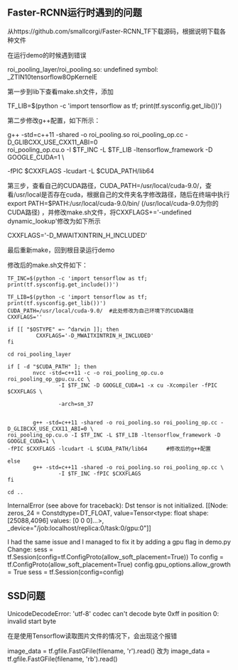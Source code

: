 ## Faster-RCNN运行时遇到的问题

从https://github.com/smallcorgi/Faster-RCNN_TF下载源码，根据说明下载各种文件

在运行demo的时候遇到错误

roi_pooling_layer/roi_pooling.so: undefined symbol: _ZTIN10tensorflow8OpKernelE

第一步到lib下查看make.sh文件，添加

TF_LIB=$(python -c 'import tensorflow as tf; print(tf.sysconfig.get_lib())')

第二步修改g++配置，如下所示：

g++ -std=c++11 -shared -o roi_pooling.so roi_pooling_op.cc -D_GLIBCXX_USE_CXX11_ABI=0 \
roi_pooling_op.cu.o -I $TF_INC -L $TF_LIB -ltensorflow_framework -D GOOGLE_CUDA=1 \

-fPIC $CXXFLAGS -lcudart -L $CUDA_PATH/lib64

第三步，查看自己的CUDA路径，CUDA_PATH=/usr/local/cuda-9.0/，查看/usr/local是否存在cuda，根据自己的文件夹名字修改路径，随后在终端中执行export PATH=$PATH:/usr/local/cuda-9.0/bin/ (/usr/local/cuda-9.0为你的CUDA路径) ，并修改make.sh文件，将CXXFLAGS+='-undefined dynamic_lookup'修改为如下所示

CXXFLAGS='-D_MWAITXINTRIN_H_INCLUDED'

最后重新make，回到根目录运行demo

修改后的make.sh文件如下：
```
TF_INC=$(python -c 'import tensorflow as tf; print(tf.sysconfig.get_include())')

TF_LIB=$(python -c 'import tensorflow as tf; print(tf.sysconfig.get_lib())')
CUDA_PATH=/usr/local/cuda-9.0/  #此处修改为自己环境下的CUDA路径
CXXFLAGS=''

if [[ "$OSTYPE" =~ ^darwin ]]; then
         CXXFLAGS='-D_MWAITXINTRIN_H_INCLUDED'
fi

cd roi_pooling_layer

if [ -d "$CUDA_PATH" ]; then
        nvcc -std=c++11 -c -o roi_pooling_op.cu.o roi_pooling_op_gpu.cu.cc \
                -I $TF_INC -D GOOGLE_CUDA=1 -x cu -Xcompiler -fPIC $CXXFLAGS \

                -arch=sm_37


        g++ -std=c++11 -shared -o roi_pooling.so roi_pooling_op.cc -D_GLIBCXX_USE_CXX11_ABI=0 \
roi_pooling_op.cu.o -I $TF_INC -L $TF_LIB -ltensorflow_framework -D GOOGLE_CUDA=1 \
-fPIC $CXXFLAGS -lcudart -L $CUDA_PATH/lib64      #修改后的g++配置

else
        g++ -std=c++11 -shared -o roi_pooling.so roi_pooling_op.cc \
                -I $TF_INC -fPIC $CXXFLAGS
fi

cd ..
```


InternalError (see above for traceback): Dst tensor is not initialized.
[[Node: zeros_24 = Constdtype=DT_FLOAT, value=Tensor<type: float shape: [25088,4096] values: [0 0 0]...>, _device="/job:localhost/replica:0/task:0/gpu:0"]]

I had the same issue and I managed to fix it by adding a gpu flag in demo.py
Change:
sess = tf.Session(config=tf.ConfigProto(allow_soft_placement=True))
To
config = tf.ConfigProto(allow_soft_placement=True)
config.gpu_options.allow_growth = True
sess = tf.Session(config=config)



## SSD问题

UnicodeDecodeError: 'utf-8' codec can't decode byte 0xff in position 0: invalid start byte

在是使用Tensorflow读取图片文件的情况下，会出现这个报错

image_data = tf.gfile.FastGFile(filename, 'r').read()
改为
image_data = tf.gfile.FastGFile(filename, 'rb').read()

